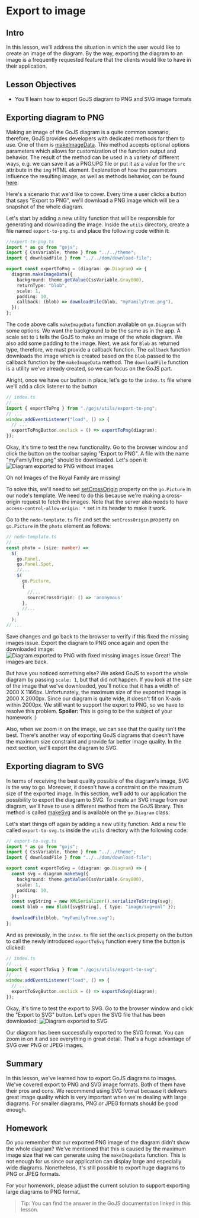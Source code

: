 # Export to image

## Intro
In this lesson, we'll address the situation in which the user would like to create an image of the diagram.
By the way, exporting the diagram to an image is a frequently requested feature that the clients would like to have in their application.

## Lesson Objectives
* You'll learn how to export GoJS diagram to PNG and SVG image formats

## Exporting diagram to PNG
Making an image of the GoJS diagram is a quite common scenario, therefore, GoJS provides developers with dedicated methods for them to use.
One of them is [makeImageData](https://gojs.net/latest/api/symbols/Diagram.html#makeImageData). 
This method accepts optional options parameters which allows for customization of the function output and behavior. 
The result of the method can be used in a variety of different ways, e.g. we can save it as a PNG/JPG file or put it as a value for the `src` attribute in the `img` HTML element. 
Explanation of how the parameters influence the resulting image, as well as methods behavior, can be found [here](https://gojs.net/latest/intro/makingImages.html).

Here's a scenario that we'd like to cover. Every time a user clicks a button that says "Export to PNG",
 we'll download a PNG image which will be a snapshot of the whole diagram.

Let's start by adding a new utility function that will be responsible for generating and downloading the image.
Inside the `utils` directory, create a file named `export-to-png.ts` and place the following code within it:

```typescript
//export-to-png.ts
import * as go from "gojs";
import { CssVariable, theme } from "../../theme";
import { downloadFile } from "../../dom/download-file";

export const exportToPng = (diagram: go.Diagram) => {
  diagram.makeImageData({
    background: theme.getValue(CssVariable.Gray800),
    returnType: "blob",
    scale: 1,
    padding: 10,
    callback: (blob) => downloadFile(blob, "myFamilyTree.png"),
  });
};
```

The code above calls `makeImageData` function available on `go.Diagram` with some options. We want the background to be the same as in the app.
A scale set to `1` tells the GoJS to make an image of the whole diagram. We also add some padding to the image.
Next, we ask for `Blob` as returned type, therefore, we must provide a callback function.
The `callback` function downloads the image which is created based on the `blob` passed to the callback function by the `makeImageData` method. The `downloadFile` function is a utility we've already created, so we can focus on the GoJS part.

Alright, once we have our button in place, let's go to the `index.ts` file where we'll add a click listener to the button
```typescript
// index.ts
// ...
import { exportToPng } from "./gojs/utils/export-to-png";
// ...
window.addEventListener("load", () => {
  // ...
  exportToPngButton.onclick = () => exportToPng(diagram);
});
```
Okay, it's time to test the new functionality. Go to the browser window and click the button on the toolbar saying "Export to PNG".
A file with the name "myFamilyTree.png" should be downloaded. Let's open it:
![Diagram exported to PNG without images](../assets/lesson-8/export-1.png)

Oh no! Images of the Royal Family are missing!

To solve this, we'll need to set [setCrossOrigin](https://gojs.net/latest/api/symbols/Picture.html#sourceCrossOrigin)
property on the `go.Picture` in our node's template. We need to do this because we're making a cross-origin request to fetch the images. Note that the server also needs to have `access-control-allow-origin: *` set in its header to make it work.

Go to the `node-template.ts` file and set the `setCrossOrigin` property on `go.Picture` in the `photo` element as follows:
```typescript
// node-template.ts
// ...
const photo = (size: number) =>
  $(
    go.Panel,
    go.Panel.Spot,
    //...
    $(
      go.Picture,
      {
        //...
        sourceCrossOrigin: () => 'anonymous'
      },
      //...
    )
  );
// ...
```

Save changes and go back to the browser to verify if this fixed the missing images issue. Export the diagram to PNG once again and open the downloaded image:
![Diagram exported to PNG with fixed missing images issue](../assets/lesson-8/export-2.png)
Great! The images are back. 

But have you noticed something else?
We asked GoJS to export the whole diagram by passing `scale: 1`, but that did not happen.
If you look at the size of the image that we've downloaded, you'll notice that it has a width of 2000 X 1166px.
Unfortunately, the maximum size of the exported image is 2000 X 2000px. Since our diagram is quite wide, it doesn't fit on X-axis within 2000px.
We still want to support the export to PNG, so we have to resolve this problem. **Spoiler:** This is going to be the subject of your homework :)

Also, when we zoom in on the image, we can see that the quality isn't the best.
There's another way of exporting GoJS diagrams that doesn't have the maximum size constraint and provide far better image quality.
In the next section, we'll export the diagram to SVG.

## Exporting diagram to SVG
In terms of receiving the best quality possible of the diagram's image, SVG is the way to go.
Moreover, it doesn't have a constraint on the maximum size of the exported image.
In this section, we'll add to our application the possibility to export the diagram to SVG.
To create an SVG image from our diagram, we'll have to use a different method from the GoJS library.
This method is called [makeSvg](https://gojs.net/latest/api/symbols/Diagram.html#makeSvg) and is available on the `go.Diagram` class.

Let's start things off again by adding a new utility function. Add a new file called `export-to-svg.ts` inside the `utils` directory with the following code:
```typescript
// export-to-svg.ts
import * as go from "gojs";
import { CssVariable, theme } from "../../theme";
import { downloadFile } from "../../dom/download-file";

export const exportToSvg = (diagram: go.Diagram) => {
  const svg = diagram.makeSvg({
    background: theme.getValue(CssVariable.Gray800),
    scale: 1,
    padding: 10,
  });
  const svgString = new XMLSerializer().serializeToString(svg);
  const blob = new Blob([svgString], { type: "image/svg+xml" });
  
  downloadFile(blob, "myFamilyTree.svg");
};
```

And as previously, in the `index.ts` file set the `onclick` property on the button to call the newly introduced `exportToSvg` function every time the button is clicked:

```typescript
// index.ts
// ...
import { exportToSvg } from "./gojs/utils/export-to-svg";
// ...
window.addEventListener("load", () => {
  // ...
  exportToSvgButton.onclick = () => exportToSvg(diagram);
});
```

Okay, it's time to test the export to SVG. Go to the browser window and click the "Export to SVG" button.
Let's open the SVG file that has been downloaded:
![Diagram exported to SVG](../assets/lesson-8/export-3.png)

Our diagram has been successfully exported to the SVG format. You can zoom in on it and see everything in great detail.
That's a huge advantage of SVG over PNG or JPEG images.

## Summary
In this lesson, we've learned how to export GoJS diagrams to images. We've covered export to PNG and SVG image formats.
Both of them have their pros and cons. We recommend using SVG format because it delivers great image quality
which is very important when we're dealing with large diagrams. For smaller diagrams, PNG or JPEG formats should be good enough.

## Homework
Do you remember that our exported PNG image of the diagram didn't show the whole diagram?
We've mentioned that this is caused by the maximum image size that we can generate using the `makeImageData` function.
This is not enough for us since our application can display large and especially wide diagrams.
Nonetheless, it's still possible to export huge diagrams to PNG or JPEG formats.

For your homework, please adjust the current solution to support exporting large diagrams to PNG format.
  
> Tip: You can find the answer in the GoJS documentation linked in this lesson.

